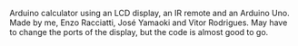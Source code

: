 Arduino calculator using an LCD display, an IR remote and an Arduino Uno. Made by me, Enzo Racciatti, José Yamaoki and Vitor Rodrigues.
May have to change the ports of the display, but the code is almost good to go.
